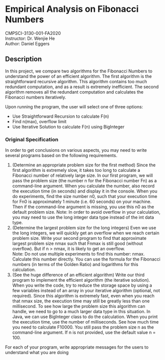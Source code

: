 # Empirical Analysis on Fibonacci Numbers
CMPSCI-3130-001-FA2020 <br> 
Instructor: Dr. Wenjie He <br>
Author: Daniel Eggers <br>

## Description
In this project, we compare two algorithms for the Fibonacci Numbers to understand the power of an efficient algorithm. 
The first algorithm is the straightforward recursive algorithm. 
This algorithm contains too much redundant computation, and as a result is extremely inefficient. 
The second algorithm removes all the redundant computation and calculates the Fibonacci numbers iteratively. 

Upon running the program, the user will select one of three options:
* Use Straightforward Recursion to calculate F(n)
* Find n(max), overflow limit
* Use Iterative Solution to calculate F(n) using BigInteger


### Original Specification
In order to get conclusions on various aspects, you may need to write several programs based on the following requirements.

1. (Determine an appropriate problem size for the first method)
Since the first algorithm is extremely slow, it takes too long to calculate a Fibonacci
number of relatively large size. In our first program, we will pass the problem size
(the number n for the Fibonacci number Fn) as a command-line argument. When
you calculate the number, also record the execution time (in seconds) and display
it in the console.
When you do experiments, find the size number n0, such that your execution time
for Fn0
is approximately 1 minute (i.e. 60 seconds) on your machine. Then if the
command-line argument is missing, you use this n0 as the default problem size.
Note: In order to avoid overflow in your calculation, you may need to use the long
integer data type instead of the int data type.
2. (Determine the largest problem size for the long integers)
Even we use the long integers, we will quickly get an overflow when we reach certain
problem size. Write your second program to find that approximate largest problem
size nmax such that Fnmax is still good (without overflow). But if n > nmax, it is
likely to get an overflow.  
Note: Do not use multiple experiments to find this number: nmax. Calculate this
number directly. You can use the formula for the Fibonacci numbers (in terms of
the Golden Ratio) and logarithms for this calculation.
3. (See the huge difference of an efficient algorithm)
Write our third program to implement the efficient algorithm (the iterative solution). When you write the code, try to reduce the storage space by using a few
variables instead of an array in your iterative algorithm (optional, not required).
Since this algorithm is extremely fast, even when you reach that nmax size, the execution time may still be greatly less than one millisecond. To see how large the
problem size this algorithm can handle, we need to go to a much larger data type in
this situation. In Java, we can use BigInteger class to do the calculation. When
you print the execution time, use the number of milliseconds. See how much time
you need to calculate F10000.
You still pass the problem size n as the command-line argument. If n is not provided, use the default value n = 100.

For each of your program, write appropriate messages for the users to understand
what you are doing
